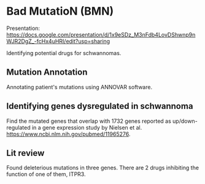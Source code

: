 # Bad MutatioN (BMN)

Presentation: https://docs.google.com/presentation/d/1x9eSDz_M3nFdb4LovDShwnp9nWJR2DgZ_-fcHx4uHRI/edit?usp=sharing

Identifying potential drugs for schwannomas. 

## Mutation Annotation 

Annotating patient's mutations using ANNOVAR software.

## Identifying genes dysregulated in schwannoma

Find the mutated genes that overlap with 1732 genes reported as up/down-regulated 
in a gene expression study by Nielsen et al. https://www.ncbi.nlm.nih.gov/pubmed/11965276.

## Lit review

Found deleterious mutations in three genes. There are 2 drugs inhibiting the function of one of them, ITPR3.
